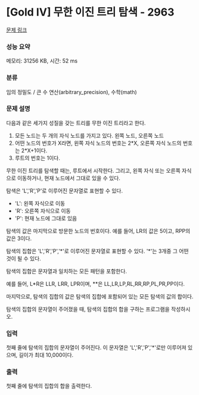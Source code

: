 # [Gold IV] 무한 이진 트리 탐색 - 2963 

[문제 링크](https://www.acmicpc.net/problem/2963) 

### 성능 요약

메모리: 31256 KB, 시간: 52 ms

### 분류

임의 정밀도 / 큰 수 연산(arbitrary_precision), 수학(math)

### 문제 설명

<p>다음과 같은 세가지 성질을 갖는 트리를 무한 이진 트리라고 한다.</p>

<ol>
	<li>모든 노드는 두 개의 자식 노드를 가지고 있다. 왼쪽 노드, 오른쪽 노드</li>
	<li>어떤 노드의 번호가 X라면, 왼쪽 자식 노드의 번호는 2*X, 오른쪽 자식 노드의 번호는 2*X+1이다.</li>
	<li>루트의 번호는 1이다.</li>
</ol>

<p>무한 이진 트리를 탐색할 때는, 루트에서 시작한다. 그리고, 왼쪽 자식 또는 오른쪽 자식으로 이동하거나, 현재 노드에서 그대로 있을 수 있다.</p>

<p>탐색은 'L','R','P'로 이루어진 문자열로 표현할 수 있다.</p>

<ul>
	<li>'L': 왼쪽 자식으로 이동</li>
	<li>'R': 오른쪽 자식으로 이동</li>
	<li>'P': 현재 노드에 그대로 있음</li>
</ul>

<p>탐색의 값은 마지막으로 방문한 노드의 번호이다. 예를 들어, LR의 값은 5이고, RPP의 값은 3이다.</p>

<p>탐색의 집합은 'L','R','P','*'로 이루어진 문자열로 표현할 수 있다. '*'는 3개중 그 어떤 것이 될 수 있다.</p>

<p>탐색의 집합은 문자열과 일치하는 모든 패턴을 포함한다.</p>

<p>예를 들어, L*R은 LLR, LRR, LPR이며, **은 LL,LR,LP,RL,RR,RP,PL,PR,PP이다.</p>

<p>마지막으로, 탐색의 집합의 값은 탐색의 집합에 포함되어 있는 모든 탐색의 값의 합이다.</p>

<p>탐색의 집합의 문자열이 주어졌을 때, 탐색의 집합의 합을 구하는 프로그램을 작성하시오.</p>

### 입력 

 <p>첫째 줄에 탐색의 집합의 문자열이 주어진다. 이 문자열은 'L','R','P','*'로만 이루어져 있으며, 길이가 최대 10,000이다.</p>

### 출력 

 <p>첫째 줄에 탐색의 집합의 합을 출력한다.</p>

